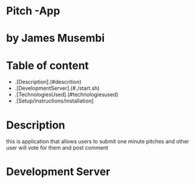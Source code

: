 # Pitch -App
# by James Musembi

# Table of content
+ .[Description].(#descrition)
+ .[DevelopmentServer].(#./start.sh)
+ .[TechnologiesUsed].(#technologiesused)
+ .[Setup/instructions/installation]

# Description
 this is application that allows users to submit one minute pitches and other user will vote for them and post comment
 # Development Server